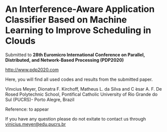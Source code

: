 # An Interference-Aware Application Classifier Based on Machine Learning to Improve Scheduling in Clouds

Submitted to **28th Euromicro International Conference on Parallel, Distributed, and Network-Based Processing (PDP2020)**

http://www.pdp2020.com

Here, you will find all used codes and results from the submitted paper.</br>


Vinıcius Meyer, Dionatra F. Kirchoff, Matheus L. da Silva and C ́esar A. F. De Rosed
Polytechnic School, Pontifical Catholic University of Rio Grande do Sul (PUCRS)- Porto Alegre, Brazil

Reference: to appear

If you have any question please do not exitate to contact us through vinicius.meyer@edu.pucrs.br</br>


